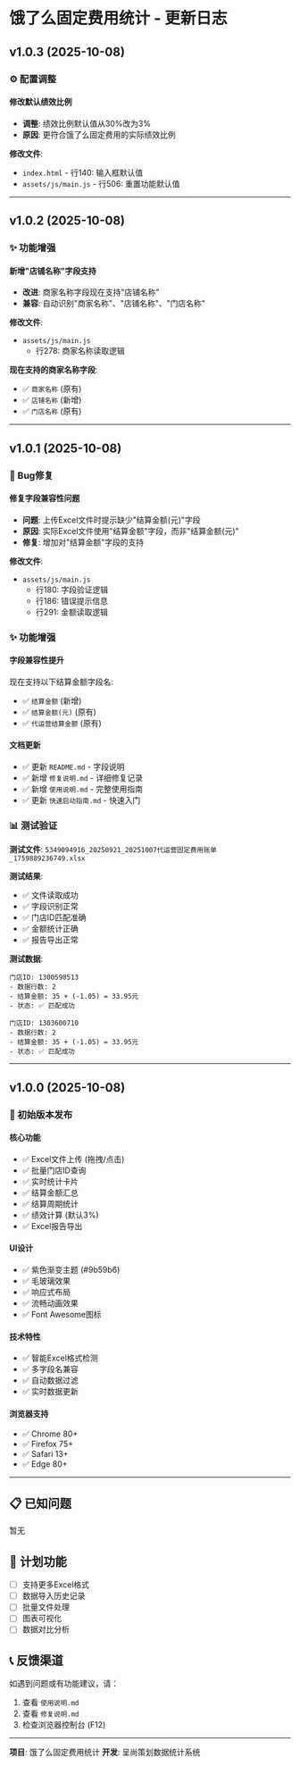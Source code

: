 # 饿了么固定费用统计 - 更新日志

## v1.0.3 (2025-10-08)

### ⚙️ 配置调整

#### 修改默认绩效比例
- **调整**: 绩效比例默认值从30%改为3%
- **原因**: 更符合饿了么固定费用的实际绩效比例

**修改文件**:
- `index.html` - 行140: 输入框默认值
- `assets/js/main.js` - 行506: 重置功能默认值

---

## v1.0.2 (2025-10-08)

### ✨ 功能增强

#### 新增"店铺名称"字段支持
- **改进**: 商家名称字段现在支持"店铺名称"
- **兼容**: 自动识别"商家名称"、"店铺名称"、"门店名称"

**修改文件**:
- `assets/js/main.js`
  - 行278: 商家名称读取逻辑

**现在支持的商家名称字段**:
- ✅ `商家名称` (原有)
- ✅ `店铺名称` (新增)
- ✅ `门店名称` (原有)

---

## v1.0.1 (2025-10-08)

### 🔧 Bug修复

#### 修复字段兼容性问题
- **问题**: 上传Excel文件时提示缺少"结算金额(元)"字段
- **原因**: 实际Excel文件使用"结算金额"字段，而非"结算金额(元)"
- **修复**: 增加对"结算金额"字段的支持

**修改文件**:
- `assets/js/main.js`
  - 行180: 字段验证逻辑
  - 行186: 错误提示信息
  - 行291: 金额读取逻辑

### ✨ 功能增强

#### 字段兼容性提升
现在支持以下结算金额字段名:
- ✅ `结算金额` (新增)
- ✅ `结算金额(元)` (原有)
- ✅ `代运营结算金额` (原有)

#### 文档更新
- ✅ 更新 `README.md` - 字段说明
- ✅ 新增 `修复说明.md` - 详细修复记录
- ✅ 新增 `使用说明.md` - 完整使用指南
- ✅ 更新 `快速启动指南.md` - 快速入门

### 📊 测试验证

**测试文件**: `5349094916_20250921_20251007代运营固定费用账单_1759889236749.xlsx`

**测试结果**:
- ✅ 文件读取成功
- ✅ 字段识别正常
- ✅ 门店ID匹配准确
- ✅ 金额统计正确
- ✅ 报告导出正常

**测试数据**:
```
门店ID: 1300598513
- 数据行数: 2
- 结算金额: 35 + (-1.05) = 33.95元
- 状态: ✅ 匹配成功

门店ID: 1303600710
- 数据行数: 2
- 结算金额: 35 + (-1.05) = 33.95元
- 状态: ✅ 匹配成功
```

---

## v1.0.0 (2025-10-08)

### 🎉 初始版本发布

#### 核心功能
- ✅ Excel文件上传 (拖拽/点击)
- ✅ 批量门店ID查询
- ✅ 实时统计卡片
- ✅ 结算金额汇总
- ✅ 结算周期统计
- ✅ 绩效计算 (默认3%)
- ✅ Excel报告导出

#### UI设计
- ✅ 紫色渐变主题 (#9b59b6)
- ✅ 毛玻璃效果
- ✅ 响应式布局
- ✅ 流畅动画效果
- ✅ Font Awesome图标

#### 技术特性
- ✅ 智能Excel格式检测
- ✅ 多字段名兼容
- ✅ 自动数据过滤
- ✅ 实时数据更新

#### 浏览器支持
- ✅ Chrome 80+
- ✅ Firefox 75+
- ✅ Safari 13+
- ✅ Edge 80+

---

## 📋 已知问题

暂无

## 🚀 计划功能

- [ ] 支持更多Excel格式
- [ ] 数据导入历史记录
- [ ] 批量文件处理
- [ ] 图表可视化
- [ ] 数据对比分析

## 📞 反馈渠道

如遇到问题或有功能建议，请：
1. 查看 `使用说明.md`
2. 查看 `修复说明.md`
3. 检查浏览器控制台 (F12)

---

**项目**: 饿了么固定费用统计
**开发**: 呈尚策划数据统计系统
